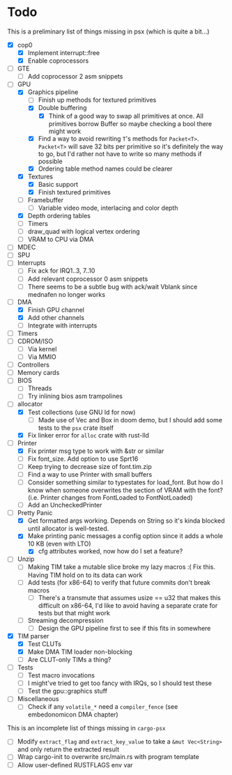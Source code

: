 # Todo

This is a preliminary list of things missing in psx (which is quite a bit...)

- [x] cop0
    - [x] Implement interrupt::free
    - [x] Enable coprocessors
- [ ] GTE
    - [ ] Add coprocessor 2 asm snippets
- [ ] GPU
    - [x] Graphics pipeline
        - [ ] Finish up methods for textured primitives
        - [x] Double buffering
            - [x] Think of a good way to swap all primitives at once. All primitives borrow Buffer so maybe checking a bool there might work
        - [x] Find a way to avoid rewriting `T`'s methods for `Packet<T>`. `Packet<T>` will save 32 bits per primitive so it's definitely the way to go, but I'd rather not have to write so many methods if possible
        - [x] Ordering table method names could be clearer
    - [x] Textures
        - [x] Basic support
        - [x] Finish textured primitives
    - [ ] Framebuffer
        - [ ] Variable video mode, interlacing and color depth
    - [x] Depth ordering tables
    - [ ] Timers
    - [ ] draw_quad with logical vertex ordering
    - [ ] VRAM to CPU via DMA
- [ ] MDEC
- [ ] SPU
- [ ] Interrupts
    - [ ] Fix ack for IRQ1..3, 7..10
    - [ ] Add relevant coprocessor 0 asm snippets
    - [ ] There seems to be a subtle bug with ack/wait Vblank since mednafen no longer works
- [ ] DMA
    - [x] Finish GPU channel
    - [x] Add other channels
    - [ ] Integrate with interrupts
- [ ] Timers
- [ ] CDROM/ISO
    - [ ] Via kernel
    - [ ] Via MMIO
- [ ] Controllers
- [ ] Memory cards
- [ ] BIOS
    - [ ] Threads
    - [ ] Try inlining bios asm trampolines
- [ ] allocator
    - [x] Test collections (use GNU ld for now)
        - [ ] Made use of Vec and Box in doom demo, but I should add some tests to the `psx` crate itself
    - [x] Fix linker error for `alloc` crate with rust-lld
- [ ] Printer
    - [x] Fix printer msg type to work with &str or similar
    - [ ] Fix font_size. Add option to use Sprt16
    - [ ] Keep trying to decrease size of font.tim.zip
    - [ ] Find a way to use Printer with small buffers
    - [ ] Consider something similar to typestates for load_font. But how do I know when someone overwrites the section of VRAM with the font? (i.e. Printer changes from FontLoaded to FontNotLoaded)
    - [ ] Add an UncheckedPrinter
- [ ] Pretty Panic
    - [x] Get formatted args working. Depends on String so it's kinda blocked until allocator is well-tested.
    - [x] Make printing panic messages a config option since it adds a whole 10 KB (even with LTO)
        - [x] cfg attributes worked, now how do I set a feature?
- [ ] Unzip
    - [ ] Making TIM take a mutable slice broke my lazy macros :( Fix this. Having TIM hold on to its data can work
    - [ ] Add tests (for x86-64) to verify that future commits don't break macros
        - [ ] There's a transmute that assumes usize == u32 that makes this difficult on x86-64, I'd like to avoid having a separate crate for tests but that might work
    - [ ] Streaming decompression
        - [ ] Design the GPU pipeline first to see if this fits in somewhere
- [x] TIM parser
    - [x] Test CLUTs
    - [x] Make DMA TIM loader non-blocking
    - [ ] Are CLUT-only TIMs a thing?
- [ ] Tests
    - [ ] Test macro invocations
    - [ ] I might've tried to get too fancy with IRQs, so I should test these
    - [ ] Test the gpu::graphics stuff
- [ ] Miscellaneous
    - [ ] Check if any `volatile_*` need a `compiler_fence` (see embedonomicon DMA chapter)

This is an incomplete list of things missing in `cargo-psx`

- [ ] Modify `extract_flag` and `extract_key_value` to take a `&mut Vec<String>` and only return the extracted result
- [ ] Wrap cargo-init to overwrite src/main.rs with program template
- [ ] Allow user-defined RUSTFLAGS env var

